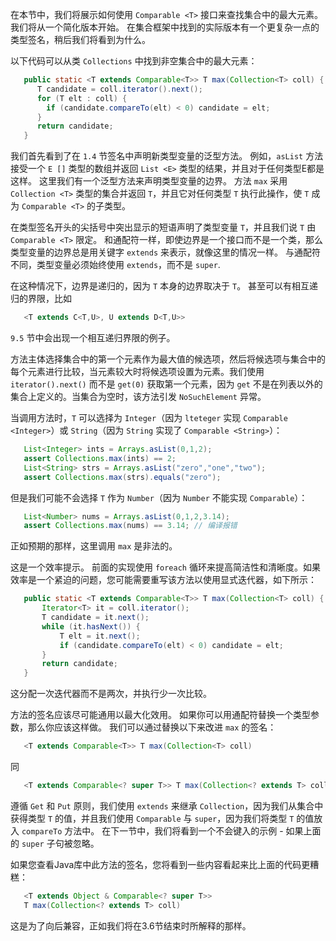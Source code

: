 
在本节中，我们将展示如何使用 `Comparable <T>` 接口来查找集合中的最大元素。我们将从一个简化版本开始。 在集合框架中找到的实际版本有一个更复杂一点的类型签名，稍后我们将看到为什么。

以下代码可以从类 `Collections` 中找到非空集合中的最大元素：

```java
   public static <T extends Comparable<T>> T max(Collection<T> coll) {
      T candidate = coll.iterator().next();
      for (T elt : coll) {
        if (candidate.compareTo(elt) < 0) candidate = elt;
      }
      return candidate;
   }
```

我们首先看到了在 `1.4` 节签名中声明新类型变量的泛型方法。 例如，`asList` 方法接受一个 `E []` 类型的数组并返回 `List <E>` 类型的结果，并且对于任何类型E都是这样。 这里我们有一个泛型方法来声明类型变量的边界。 方法 `max` 采用 `Collection <T>` 类型的集合并返回 `T`，并且它对任何类型 `T` 执行此操作，使 `T` 成为 `Comparable <T>` 的子类型。

在类型签名开头的尖括号中突出显示的短语声明了类型变量 `T`，并且我们说 `T` 由 `Comparable <T>` 限定。 和通配符一样，即使边界是一个接口而不是一个类，那么类型变量的边界总是用关键字 `extends` 来表示，就像这里的情况一样。 与通配符不同，类型变量必须始终使用 `extends`，而不是 `super`.

在这种情况下，边界是递归的，因为 `T` 本身的边界取决于 `T`。 甚至可以有相互递归的界限，比如

```java
   <T extends C<T,U>, U extends D<T,U>>
```

`9.5` 节中会出现一个相互递归界限的例子。

方法主体选择集合中的第一个元素作为最大值的候选项，然后将候选项与集合中的每个元素进行比较，当元素较大时将候选项设置为元素。我们使用 `iterator().next()` 而不是 `get(0)` 获取第一个元素，因为 `get` 不是在列表以外的集合上定义的。当集合为空时，该方法引发 `NoSuchElement` 异常。

当调用方法时，`T` 可以选择为 `Integer`（因为 `lteteger` 实现 `Comparable <Integer>`）或 `String`（因为 `String` 实现了 `Comparable <String>`）：

```java
   List<Integer> ints = Arrays.asList(0,1,2);
   assert Collections.max(ints) == 2;
   List<String> strs = Arrays.asList("zero","one","two");
   assert Collections.max(strs).equals("zero");
```

但是我们可能不会选择 `T` 作为 `Number`（因为 `Number` 不能实现 `Comparable`）：

```java
   List<Number> nums = Arrays.asList(0,1,2,3.14);
   assert Collections.max(nums) == 3.14; // 编译报错
```

正如预期的那样，这里调用 `max` 是非法的。

这是一个效率提示。 前面的实现使用 `foreach` 循环来提高简洁性和清晰度。如果效率是一个紧迫的问题，您可能需要重写该方法以使用显式迭代器，如下所示：

```java
   public static <T extends Comparable<T>> T max(Collection<T> coll) {
       Iterator<T> it = coll.iterator();
       T candidate = it.next();
       while (it.hasNext()) {
           T elt = it.next();
           if (candidate.compareTo(elt) < 0) candidate = elt;
       }
       return candidate;
   }
```

这分配一次迭代器而不是两次，并执行少一次比较。

方法的签名应该尽可能通用以最大化效用。 如果你可以用通配符替换一个类型参数，那么你应该这样做。 我们可以通过替换以下来改进 `max` 的签名：

```java
   <T extends Comparable<T>> T max(Collection<T> coll)
```

同

```java
   <T extends Comparable<? super T>> T max(Collection<? extends T> coll)
```

遵循 `Get` 和 `Put` 原则，我们使用 `extends` 来继承 `Collection`，因为我们从集合中获得类型 `T` 的值，并且我们使用 `Comparable` 与 `super`，因为我们将类型 `T` 的值放入 `compareTo` 方法中。 在下一节中，我们将看到一个不会键入的示例 - 如果上面的 `super` 子句被忽略。

如果您查看Java库中此方法的签名，您将看到一些内容看起来比上面的代码更糟糕：

```java
   <T extends Object & Comparable<? super T>>
   T max(Collection<? extends T> coll)
```

这是为了向后兼容，正如我们将在3.6节结束时所解释的那样。

















